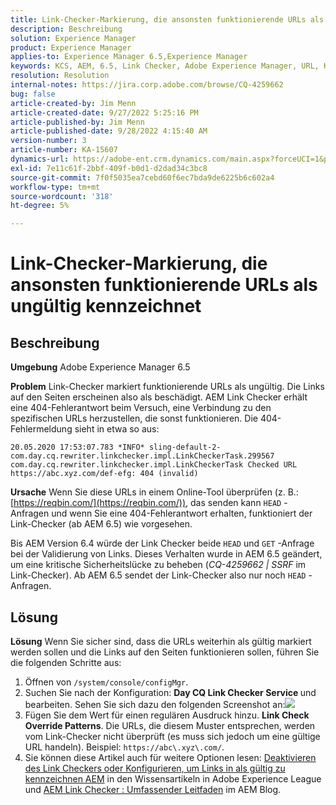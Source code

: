 ```yaml
---
title: Link-Checker-Markierung, die ansonsten funktionierende URLs als ungültig kennzeichnet
description: Beschreibung
solution: Experience Manager
product: Experience Manager
applies-to: Experience Manager 6.5,Experience Manager
keywords: KCS, AEM, 6.5, Link Checker, Adobe Experience Manager, URL, Kennzeichnung, ungültig
resolution: Resolution
internal-notes: https://jira.corp.adobe.com/browse/CQ-4259662
bug: false
article-created-by: Jim Menn
article-created-date: 9/27/2022 5:25:16 PM
article-published-by: Jim Menn
article-published-date: 9/28/2022 4:15:40 AM
version-number: 3
article-number: KA-15607
dynamics-url: https://adobe-ent.crm.dynamics.com/main.aspx?forceUCI=1&pagetype=entityrecord&etn=knowledgearticle&id=0cdea759-893e-ed11-9db1-0022480866ad
exl-id: 7e11c61f-2bbf-409f-b0d1-d2dad34c3bc8
source-git-commit: 7f0f5035ea7cebd60f6ec7bda9de6225b6c602a4
workflow-type: tm+mt
source-wordcount: '318'
ht-degree: 5%

---
```


# Link-Checker-Markierung, die ansonsten funktionierende URLs als ungültig kennzeichnet

## Beschreibung


<b>Umgebung</b>
Adobe Experience Manager 6.5

<b>Problem</b>
Link-Checker markiert funktionierende URLs als ungültig.
Die Links auf den Seiten erscheinen also als beschädigt.
AEM Link Checker erhält eine 404-Fehlerantwort beim Versuch, eine Verbindung zu den spezifischen URLs herzustellen, die sonst funktionieren. Die 404-Fehlermeldung sieht in etwa so aus:


```
20.05.2020 17:53:07.783 *INFO* sling-default-2-com.day.cq.rewriter.linkchecker.impl.LinkCheckerTask.299567 com.day.cq.rewriter.linkchecker.impl.LinkCheckerTask Checked URL https://abc.xyz.com/def-efg: 404 (invalid)
```




<b>Ursache</b>
Wenn Sie diese URLs in einem Online-Tool überprüfen (z. B.: [https://reqbin.com/](https://reqbin.com/)), das senden kann `HEAD` -Anfragen und wenn Sie eine 404-Fehlerantwort erhalten, funktioniert der Link-Checker (ab AEM 6.5) wie vorgesehen.

Bis AEM Version 6.4 würde der Link Checker beide `HEAD` und `GET` -Anfrage bei der Validierung von Links.
Dieses Verhalten wurde in AEM 6.5 geändert, um eine kritische Sicherheitslücke zu beheben (*CQ-4259662 | SSRF* im Link-Checker).
Ab AEM 6.5 sendet der Link-Checker also nur noch `HEAD` -Anfragen.


## Lösung


<b>Lösung</b>
Wenn Sie sicher sind, dass die URLs weiterhin als gültig markiert werden sollen und die Links auf den Seiten funktionieren sollen, führen Sie die folgenden Schritte aus:

1. Öffnen von `/system/console/configMgr`.
2. Suchen Sie nach der Konfiguration: <b>Day CQ Link Checker Service </b>und bearbeiten. Sehen Sie sich dazu den folgenden Screenshot an:![](https://adobe.sharepoint.com/sites/D365EntAttachments/knowledgearticle/AEM%206-5%20-%20Link%20Checker%20marking%20otherwise%20working%20URLs%20as%20invalid_33E795C65D9EEA11A812000D3A3038A2/LinkChecker_AEM65_image.jpg)
3. Fügen Sie dem Wert für einen regulären Ausdruck hinzu. <b>Link Check Override Patterns</b>. Die URLs, die diesem Muster entsprechen, werden vom Link-Checker nicht überprüft (es muss sich jedoch um eine gültige URL handeln). Beispiel: `https://abc\.xyz\.com/`.
4. Sie können diese Artikel auch für weitere Optionen lesen: [Deaktivieren des Link Checkers oder Konfigurieren, um Links in als gültig zu kennzeichnen AEM](https://experienceleague.adobe.com/docs/experience-cloud-kcs/kbarticles/KA-16563.html?lang=de) in den Wissensartikeln in Adobe Experience League und [AEM Link Checker : Umfassender Leitfaden](https://experienceleaguecommunities.adobe.com/t5/adobe-experience-manager-blogs/aem-link-checker-comprehensive-guide/ba-p/290779) im AEM Blog.
